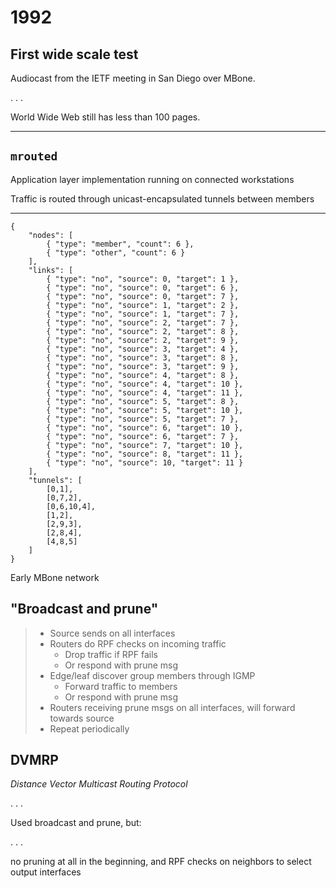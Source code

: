 # 1992

## First wide scale test

Audiocast from the IETF meeting in San Diego over MBone.

. . .

World Wide Web still has less than 100 pages.

--------

## `mrouted`

Application layer implementation running on connected workstations

Traffic is routed through unicast-encapsulated tunnels between members

--------

~~~ { .graph }
{
    "nodes": [
        { "type": "member", "count": 6 },
        { "type": "other", "count": 6 }
    ],
    "links": [
        { "type": "no", "source": 0, "target": 1 },
        { "type": "no", "source": 0, "target": 6 },
        { "type": "no", "source": 0, "target": 7 },
        { "type": "no", "source": 1, "target": 2 },
        { "type": "no", "source": 1, "target": 7 },
        { "type": "no", "source": 2, "target": 7 },
        { "type": "no", "source": 2, "target": 8 },
        { "type": "no", "source": 2, "target": 9 },
        { "type": "no", "source": 3, "target": 4 },
        { "type": "no", "source": 3, "target": 8 },
        { "type": "no", "source": 3, "target": 9 },
        { "type": "no", "source": 4, "target": 8 },
        { "type": "no", "source": 4, "target": 10 },
        { "type": "no", "source": 4, "target": 11 },
        { "type": "no", "source": 5, "target": 8 },
        { "type": "no", "source": 5, "target": 10 },
        { "type": "no", "source": 5, "target": 7 },
        { "type": "no", "source": 6, "target": 10 },
        { "type": "no", "source": 6, "target": 7 },
        { "type": "no", "source": 7, "target": 10 },
        { "type": "no", "source": 8, "target": 11 },
        { "type": "no", "source": 10, "target": 11 }
    ],
    "tunnels": [
        [0,1],
        [0,7,2],
        [0,6,10,4],
        [1,2],
        [2,9,3],
        [2,8,4],
        [4,8,5]
    ]
}
~~~
Early MBone network


## "Broadcast and prune"

> * Source sends on all interfaces
> * Routers do RPF checks on incoming traffic
>     * Drop traffic if RPF fails
>     * Or respond with prune msg
> * Edge/leaf discover group members through IGMP
>     * Forward traffic to members
>     * Or respond with prune msg
> * Routers receiving prune msgs on all interfaces, will forward towards source
> * Repeat periodically


## DVMRP

*Distance Vector Multicast Routing Protocol*

. . .

Used broadcast and prune, but:

. . .

no pruning at all in the beginning,
and RPF checks on neighbors to select output interfaces

